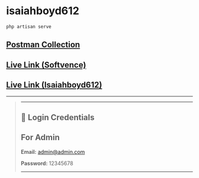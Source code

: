 # isaiahboyd612

```shell
php artisan serve
```

## [Postman Collection](https://documenter.getpostman.com/view/32086283/2sB2j98V1k)

## [Live Link (Softvence)](https://isaiahboyd612.softvencefsd.xyz)

## [Live Link (Isaiahboyd612)](.)

---

> ---
>
> ## 🔑 Login Credentials
>
> ## For Admin
>
> **Email:** <admin@admin.com>
>
> **Password:** 12345678
>
> ---
